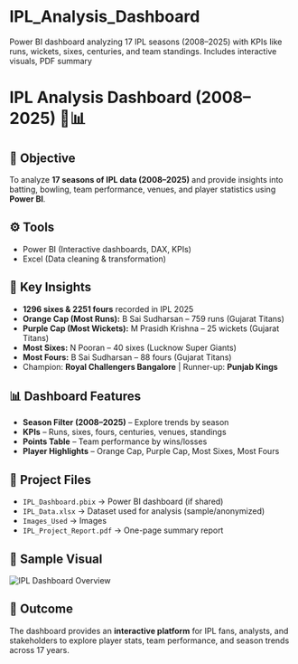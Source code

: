 # IPL_Analysis_Dashboard
Power BI dashboard analyzing 17 IPL seasons (2008–2025) with KPIs like runs, wickets, sixes, centuries, and team standings. Includes interactive visuals, PDF summary
# IPL Analysis Dashboard (2008–2025) 🏏📊

## 📌 Objective
To analyze **17 seasons of IPL data (2008–2025)** and provide insights into batting, bowling, team performance, venues, and player statistics using **Power BI**.

## ⚙️ Tools
- Power BI (Interactive dashboards, DAX, KPIs)
- Excel (Data cleaning & transformation)

## 🔎 Key Insights
- **1296 sixes & 2251 fours** recorded in IPL 2025  
- **Orange Cap (Most Runs):** B Sai Sudharsan – 759 runs (Gujarat Titans)  
- **Purple Cap (Most Wickets):** M Prasidh Krishna – 25 wickets (Gujarat Titans)  
- **Most Sixes:** N Pooran – 40 sixes (Lucknow Super Giants)  
- **Most Fours:** B Sai Sudharsan – 88 fours (Gujarat Titans)  
- Champion: **Royal Challengers Bangalore** | Runner-up: **Punjab Kings**  

## 📊 Dashboard Features
- **Season Filter (2008–2025)** – Explore trends by season  
- **KPIs** – Runs, sixes, fours, centuries, venues, standings  
- **Points Table** – Team performance by wins/losses  
- **Player Highlights** – Orange Cap, Purple Cap, Most Sixes, Most Fours  

## 📂 Project Files
- `IPL_Dashboard.pbix` → Power BI dashboard (if shared)  
- `IPL_Data.xlsx` → Dataset used for analysis (sample/anonymized)  
- `Images_Used` → Images
- `IPL_Project_Report.pdf` → One-page summary report  

## 📸 Sample Visual
![IPL Dashboard Overview](screenshots/"C:\Users\prabu\OneDrive\Pictures\Screenshots\IPL_Dashboard.png")



## 🚀 Outcome
The dashboard provides an **interactive platform** for IPL fans, analysts, and stakeholders to explore player stats, team performance, and season trends across 17 years.
